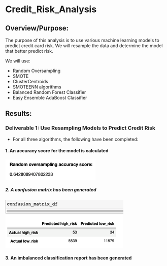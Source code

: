 # Credit_Risk_Analysis

## Overview/Purpose:
The purpose of this analysis is to use various machine learning models to predict credit card risk. We will resample the data and determine the model that better predict risk.

We will use:
* Random Oversampling 
* SMOTE
* ClusterCentroids
* SMOTEENN algorithms 
* Balanced Random Forest Classifier
* Easy Ensemble AdaBoost Classifier

## Results:
### Deliverable 1: Use Resampling Models to Predict Credit Risk

* For all three algorithms, the following have been completed:

#### 1. An accuracy score for the model is calculated

![1.png](https://github.com/LucyPill/Credit_Risk_Analysis/blob/main/images/1.png)

##### 2. A confusion matrix has been generated

![3.png](https://github.com/LucyPill/Credit_Risk_Analysis/blob/main/images/3.png)

#### 3. An imbalanced classification report has been generated
